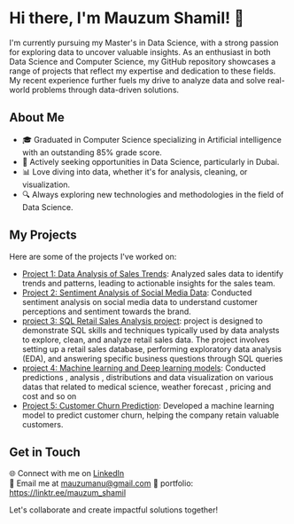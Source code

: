 # Hi there, I'm Mauzum Shamil! 👋

I'm currently pursuing my Master's in Data Science, with a strong passion for exploring data to uncover valuable insights. As an enthusiast in both Data Science and Computer Science, my GitHub repository showcases a range of projects that reflect my expertise and dedication to these fields. My recent experience further fuels my drive to analyze data and solve real-world problems through data-driven solutions.

## About Me

- 🎓 Graduated in Computer Science specializing in Artificial intelligence with an outstanding 85% grade score.
- 💼 Actively seeking opportunities in Data Science, particularly in Dubai.
- 📊 Love diving into data, whether it's for analysis, cleaning, or visualization.
- 🔍 Always exploring new technologies and methodologies in the field of Data Science.

## My Projects

Here are some of the projects I've worked on:

- [Project 1: Data Analysis of Sales Trends](https://github.com/mauzumshamil/200-DATASCIENCE-PROJECTS): Analyzed sales data to identify trends and patterns, leading to actionable insights for the sales team.
- [Project 2: Sentiment Analysis of Social Media Data](): Conducted sentiment analysis on social media data to understand customer perceptions and sentiment towards the brand.
- [project 3: SQL Retail Sales Analysis project](https://github.com/mauzumshamil/SQL_Retail_Sales_Analysis_project): project is designed to demonstrate SQL skills and techniques typically used by data analysts to explore, clean, and analyze retail sales data. The project involves setting up a retail sales database, performing exploratory data analysis (EDA), and answering specific business questions through SQL queries
- [project 4: Machine learning and Deep learning models](https://github.com/mauzumshamil/MACHINE-LEARNING-PROJECTS): Conducted predictions , analysis , distributions and data visualization on various datas that related to medical science, weather forecast , pricing and cost and so on
- [Project 5: Customer Churn Prediction](https://github.com/mauzumshamil/MACHINE-LEARNING-PROJECTS): Developed a machine learning model to predict customer churn, helping the company retain valuable customers.
  
## Get in Touch

🌐 Connect with me on [LinkedIn](http://linkedin.com/in/mauzum-shamil-3a8475286)  
📧 Email me at mauzumanu@gmail.com
🔗 portfolio: https://linktr.ee/mauzum_shamil

Let's collaborate and create impactful solutions together!




<!--
**mauzumshamil/mauzumshamil** is a ✨ _special_ ✨ repository because its `README.md` (this file) appears on your GitHub profile.

Here are some ideas to get you started:

- 🔭 I’m currently working on ...
- 🌱 I’m currently learning ...
- 👯 I’m looking to collaborate on ...
- 🤔 I’m looking for help with ...
- 💬 Ask me about ...
- 📫 How to reach me: ...
- 😄 Pronouns: ...
- ⚡ Fun fact: ...
-->

